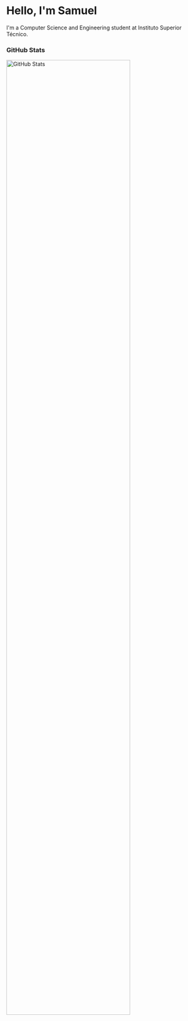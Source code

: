 <h1> Hello, I'm Samuel </h1>

I'm a Computer Science and Engineering student at Instituto Superior Técnico.

<div align="left">
  <h3> GitHub Stats </h3>
  <img src="https://github-readme-stats.vercel.app/api?username=Samuel-k276&show_icons=true&theme=transparent" alt="GitHub Stats" width="80%" />
</div>

